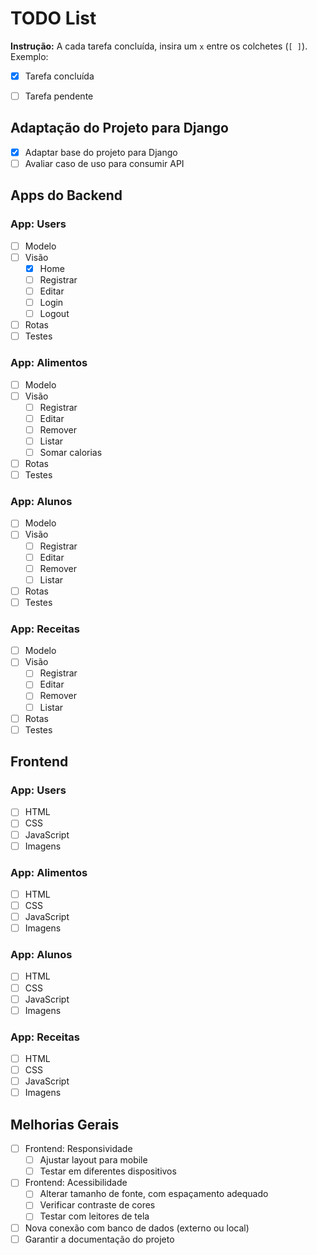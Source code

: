 # TODO List

**Instrução:** A cada tarefa concluída, insira um `x` entre os colchetes (`[ ]`).  
Exemplo:  
- [x] Tarefa concluída  
- [ ] Tarefa pendente


## Adaptação do Projeto para Django
- [x] Adaptar base do projeto para Django
- [ ] Avaliar caso de uso para consumir API

## Apps do Backend

### App: Users
- [ ] Modelo
- [ ] Visão
  - [x] Home
  - [ ] Registrar
  - [ ] Editar
  - [ ] Login
  - [ ] Logout
- [ ] Rotas
- [ ] Testes

### App: Alimentos
- [ ] Modelo
- [ ] Visão
  - [ ] Registrar
  - [ ] Editar
  - [ ] Remover
  - [ ] Listar
  - [ ] Somar calorias
- [ ] Rotas
- [ ] Testes

### App: Alunos
- [ ] Modelo
- [ ] Visão
  - [ ] Registrar
  - [ ] Editar
  - [ ] Remover
  - [ ] Listar
- [ ] Rotas
- [ ] Testes

### App: Receitas
- [ ] Modelo
- [ ] Visão
  - [ ] Registrar
  - [ ] Editar
  - [ ] Remover
  - [ ] Listar
- [ ] Rotas
- [ ] Testes

## Frontend

### App: Users
- [ ] HTML
- [ ] CSS
- [ ] JavaScript
- [ ] Imagens

### App: Alimentos
- [ ] HTML
- [ ] CSS
- [ ] JavaScript
- [ ] Imagens

### App: Alunos
- [ ] HTML
- [ ] CSS
- [ ] JavaScript
- [ ] Imagens

### App: Receitas
- [ ] HTML
- [ ] CSS
- [ ] JavaScript
- [ ] Imagens

## Melhorias Gerais
- [ ] Frontend: Responsividade
  - [ ] Ajustar layout para mobile
  - [ ] Testar em diferentes dispositivos
- [ ] Frontend: Acessibilidade
  - [ ] Alterar tamanho de fonte, com espaçamento adequado
  - [ ] Verificar contraste de cores
  - [ ] Testar com leitores de tela
- [ ] Nova conexão com banco de dados (externo ou local)
- [ ] Garantir a documentação do projeto
